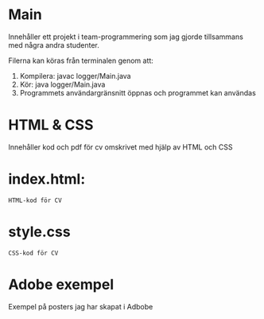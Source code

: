 # Main
Innehåller ett projekt i team-programmering som jag gjorde tillsammans med några andra studenter.


Filerna kan köras från terminalen genom att:
1. Kompilera: javac logger/Main.java
2. Kör: java logger/Main.java
3. Programmets användargränsnitt öppnas och programmet kan användas

# HTML & CSS 
 Innehåller kod och pdf för cv omskrivet med hjälp av HTML och CSS

  # index.html: 
    HTML-kod för CV

   # style.css 
    CSS-kod för CV

# Adobe exempel 
Exempel på posters jag har skapat i Adbobe  


